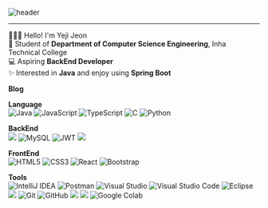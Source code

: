 ![header](https://capsule-render.vercel.app/api?type=venom&color=FEBEBE&height=300&section=header&text=Hello%20Yeji%20World&fontSize=90&desc=BackEnd%20Developer&descAlign=76&descAlignY=70)

<hr/>

 🙋🏻‍♀️ Hello! I'm Yeji Jeon </br>
 🏫 Student of **Department of Computer Science Engineering**, Inha Technical College </br>
 💻 Aspiring **BackEnd Developer** </br>
 ✨ Interested in **Java** and enjoy using **Spring Boot** </br>

**Blog** </br>

**Language** </br>
![Java](https://img.shields.io/badge/Java-%23ED8B00.svg?style=square&logo=openjdk&logoColor=white)
![JavaScript](https://img.shields.io/badge/Javascript-%23323330.svg?style=square&logo=javascript&logoColor=%23F7DF1E)
![TypeScript](https://img.shields.io/badge/Typescript-%23007ACC.svg?style=square&logo=typescript&logoColor=white)
![C](https://img.shields.io/badge/C-%2300599C.svg?style=square&logo=c&logoColor=white)
![Python](https://img.shields.io/badge/Python-3670A0?style=square&logo=python&logoColor=ffdd54)

**BackEnd** </br>
<img src="https://img.shields.io/badge/Spring%20Boot-6DB33F?style=square&logo=Spring%20Boot&logoColor=white&height=50"/>
![MySQL](https://img.shields.io/badge/MySQL-4479A1.svg?style=square&logo=mysql&logoColor=white)
![JWT](https://img.shields.io/badge/JWT-black?style=square&logo=JSON%20web%20tokens)
<img src="https://img.shields.io/badge/ngrok-140648?style=square&logo=Ngrok&logoColor=white&height50"/>

**FrontEnd** </br>
![HTML5](https://img.shields.io/badge/Html5-%23E34F26.svg?style=square&logo=html5&logoColor=white)
![CSS3](https://img.shields.io/badge/CSS3-%231572B6.svg?style=square&logo=css3&logoColor=white)
![React](https://img.shields.io/badge/React-%2320232a.svg?style=square&logo=react&logoColor=%2361DAFB)
![Bootstrap](https://img.shields.io/badge/Bootstrap-%238511FA.svg?style=square&logo=bootstrap&logoColor=white)

**Tools** </br>
![IntelliJ IDEA](https://img.shields.io/badge/IntelliJIDEA-000000.svg?style=square&logo=intellij-idea&logoColor=white)
![Postman](https://img.shields.io/badge/Postman-FF6C37?style=square&logo=postman&logoColor=white)
![Visual Studio](https://img.shields.io/badge/Visual%20Studio-5C2D91.svg?style=square&logo=visual-studio&logoColor=white)
![Visual Studio Code](https://img.shields.io/badge/Visual%20Studio%20Code-0078d7.svg?style=square&logo=visual-studio-code&logoColor=white)
![Eclipse](https://img.shields.io/badge/Eclipse-FE7A16.svg?style=square&logo=Eclipse&logoColor=white)
<img src="https://img.shields.io/badge/Android_Studio-3DDC84?style=square&logo=android-studio&logoColor=white"/>
![Git](https://img.shields.io/badge/git-%23F05033.svg?style=square&logo=git&logoColor=white)
![GitHub](https://img.shields.io/badge/github-%23121011.svg?style=square&logo=github&logoColor=white)
<img src="https://img.shields.io/badge/Notion-000000?style=square&logo=notion&logoColor=white&height50"/>
<img src="https://img.shields.io/badge/Figma-F24E1E?style=square&logo=figma&logoColor=white&height50"/>
![Google Colab](	https://img.shields.io/badge/Colab-F9AB00?style=square&logo=googlecolab&color=525252)

<!--
style=square : 작고 얇은 둥근 모서리 사각형
style=for-the-badge : 크고 네모난 사각형
-->
 
